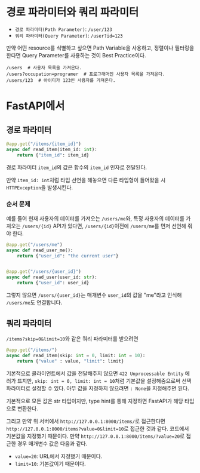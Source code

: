 # 경로 파라미터와 쿼리 파라미터
+ ``경로 파라미터(Path Parameter)``: ``/user/123``
+ ``쿼리 파라미터(Query Parameter)``: ``/user?id=123``

만약 어떤 resource를 식별하고 싶으면 Path Variable을 사용하고,
정렬이나 필터링을 한다면 Query Parameter를 사용하는 것이 Best Practice이다.

```
/users  # 사용자 목록을 가져온다.
/users?occupation=programer  # 프로그래머인 사용자 목록을 가져온다.
/users/123  # 아이디가 123인 사용자를 가져온다.
```


# FastAPI에서
## 경로 파라미터
```python
@app.get("/items/{item_id}")
async def read_item(item_id: int):
    return {"item_id": item_id}
```

경로 파라미터 ``item_id``의 값은 함수의 ``item_id`` 인자로 전달된다.

만약 ``item_id: int``처럼 타입 선언을 해놓으면 다른 타입형이 들어왔을 시 ``HTTPException``을 발생시킨다.

### 순서 문제
예를 들어 현재 사용자의 데이터를 가져오는 ``/users/me``와, 특정 사용자의 데이터를 가져오는 ``/users/{id}`` API가 있다면, 
``/users/{id}``이전에 ``/users/me``를 먼저 선언해 줘야 한다.

```python
@app.get("/users/me")
async def read_user_me():
    return {"user_id": "the current user"}


@app.get("/users/{user_id}")
async def read_user(user_id: str):
    return {"user_id": user_id}
```

그렇지 않으면 ``/users/{user_id}``는 매개변수 ``user_id``의 값을 "me"라고 인식해 ``/users/me``도 연결합니다.

## 쿼리 파라미터
``/items?skip=0&limit=10``와 같은 쿼리 파라미터를 받으려면

```python
@app.get("/items/")
async def read_item(skip: int = 0, limit: int = 10):
    return {"value" : value, "limit": limit}
```
기본적으로 클라이언트에서 값을 전달해주지 않으면 ``422 Unprocessable Entity`` 에러가 뜨지만, ``skip: int = 0, limit: int = 10``처럼 기본값을 설정해줌으로써
선택 파라미터로 설정할 수 있다. 아무 값을 지정하지 않으려면 ``: None``을 지정해주면 된다.

기본적으로 모든 값은 str 타입이지만, type hint를 통해 지정하면 FastAPI가 해당 타입으로 변환한다.

그리고 만약 위 서버에서 ``http://127.0.0.1:8000/items/``로 접근한다면 ``http://127.0.0.1:8000/items?value=0&limit=10``로 접근한 것과 같다.
코드에서 기본값을 지정했기 때문이다. 만약 ``http://127.0.0.1:8000/items/?value=20``로 접근한 경우 매개변수 값은 다음과 같다.
+ ``value=20``: URL에서 지정했기 때문이다.
+ ``limit=10``: 기본값이기 때문이다.
